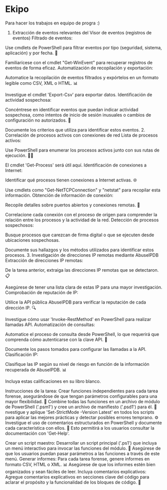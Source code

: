 # Ekipo
Para  hacer los trabajos en equipo de progra :)

1. Extracción de eventos relevantes del Visor de eventos (registros de eventos)
Filtrado de eventos:

Use cmdlets de PowerShell para filtrar eventos por tipo (seguridad, sistema, aplicación) y por fecha. 📅

Familiarícese con el cmdlet "Get-WinEvent" para recuperar registros de eventos de forma eficaz.
Automatización de recopilación y exportación:

Automatice la recopilación de eventos filtrados y expórtelos en un formato legible como CSV, XML o HTML. 📊

Investigue el cmdlet 'Export-Csv' para exportar datos.
Identificación de actividad sospechosa:

Concéntrese en identificar eventos que puedan indicar actividad sospechosa, como intentos de inicio de sesión inusuales o cambios de configuración no autorizados. 🚨

Documente los criterios que utiliza para identificar estos eventos.
2. Correlación de procesos activos con conexiones de red
Lista de procesos activos:

Use PowerShell para enumerar los procesos activos junto con sus rutas de ejecución. 🏃‍♂️

El cmdlet 'Get-Process' será útil aquí.
Identificación de conexiones a Internet:

Identificar qué procesos tienen conexiones a Internet activas. 🌐

Use cmdlets como "Get-NetTCPConnection" y "netstat" para recopilar esta información.
Obtención de información de conexión:

Recopile detalles sobre puertos abiertos y conexiones remotas. 🔌

Correlacione cada conexión con el proceso de origen para comprender la relación entre los procesos y la actividad de la red.
Detección de procesos sospechosos:

Busque procesos que carezcan de firma digital o que se ejecuten desde ubicaciones sospechosas. 

Documente sus hallazgos y los métodos utilizados para identificar estos procesos.
3. Investigación de direcciones IP remotas mediante AbuseIPDB
Extracción de direcciones IP remotas:

De la tarea anterior, extraiga las direcciones IP remotas que se detectaron. 📋

Asegúrese de tener una lista clara de estas IP para una mayor investigación.
Comprobación de reputación de IP:

Utilice la API pública AbuseIPDB para verificar la reputación de cada dirección IP. 🔍

Investigue cómo usar 'Invoke-RestMethod' en PowerShell para realizar llamadas API.
Automatización de consultas:

Automatice el proceso de consulta desde PowerShell, lo que requerirá que comprenda cómo autenticarse con la clave API. 🔑

Documente los pasos tomados para configurar las llamadas a la API.
Clasificación IP:

Clasifique las IP según su nivel de riesgo en función de la información recuperada de AbuseIPDB. 📊

Incluya estas calificaciones en su libro blanco.


Instrucciones de la tarea: 
Crear funciones independientes para cada tarea forense, asegurándose de que tengan parámetros configurables para una mayor flexibilidad. 🔧
Combine todas las funciones en un archivo de módulo de PowerShell ('.psm1') y cree un archivo de manifiesto ('.psd1') para él. 📁
nvestigue y aplique 'Set-StrictMode -Version Latest' en todos los scripts para aplicar las mejores prácticas y detectar posibles errores temprano. ⚙️
Investigue el uso de comentarios estructurados en PowerShell y documente cada característica con ellos. 📝
Esto permitirá a los usuarios consultar la documentación con 'Get-Help'.

Crear un script maestro:
Desarrollar un script principal ('.ps1') que incluya un menú interactivo para invocar las funciones del módulo. 📜
Asegúrese de que los usuarios puedan pasar parámetros a las funciones a través de este menú.
Generar informes:
Para cada tarea forense, genere informes en formato CSV, HTML o XML. 📊
Asegúrese de que los informes estén bien organizados y sean fáciles de leer.
Incluya comentarios explicativos:
Agregue comentarios explicativos en secciones clave del código para aclarar el propósito y la funcionalidad de los bloques de código. 💬


